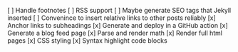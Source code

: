 [ ] Handle footnotes
[ ] RSS support
[ ] Maybe generate SEO tags that Jekyll inserted
[ ] Convenince to insert relative links to other posts reliably
[x] Anchor links to subheadings
[x] Generate and deploy in a GitHub action
[x] Generate a blog feed page
[x] Parse and render math
[x] Render full html pages
[x] CSS styling
[x] Syntax highlight code blocks
